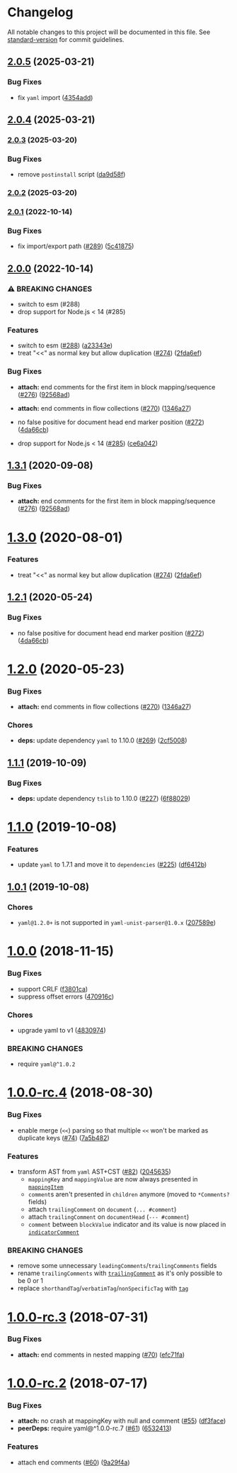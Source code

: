 # Changelog

All notable changes to this project will be documented in this file. See [standard-version](https://github.com/conventional-changelog/standard-version) for commit guidelines.

## [2.0.5](https://github.com/prettier/yaml-unist-parser/compare/v2.0.4...v2.0.5) (2025-03-21)

### Bug Fixes

- fix `yaml` import ([4354add](https://github.com/prettier/yaml-unist-parser/commit/4354add680a52e25628f81e39ccca7f2befe8ee1))

## [2.0.4](https://github.com/prettier/yaml-unist-parser/compare/v2.0.3...v2.0.4) (2025-03-21)

### [2.0.3](https://github.com/prettier/yaml-unist-parser/compare/v2.0.2...v2.0.3) (2025-03-20)

### Bug Fixes

- remove `postinstall` script ([da9d58f](https://github.com/prettier/yaml-unist-parser/commit/da9d58fcfa572541415aefaaf703aa51ab631694))

### [2.0.2](https://github.com/prettier/yaml-unist-parser/compare/v2.0.1...v2.0.2) (2025-03-20)

### [2.0.1](https://github.com/prettier/yaml-unist-parser/compare/v2.0.0...v2.0.1) (2022-10-14)

### Bug Fixes

- fix import/export path ([#289](https://github.com/prettier/yaml-unist-parser/issues/289)) ([5c41875](https://github.com/prettier/yaml-unist-parser/commit/5c4187537fbb96ed204b05798fb2fcf964c1cd75))

## [2.0.0](https://github.com/prettier/yaml-unist-parser/compare/v1.1.1...v2.0.0) (2022-10-14)

### ⚠ BREAKING CHANGES

- switch to esm (#288)
- drop support for Node.js < 14 (#285)

### Features

- switch to esm ([#288](https://github.com/prettier/yaml-unist-parser/issues/288)) ([a23343e](https://github.com/prettier/yaml-unist-parser/commit/a23343e717e599667180b19bd18c616bfcdd7167))
- treat "<<" as normal key but allow duplication ([#274](https://github.com/prettier/yaml-unist-parser/issues/274)) ([2fda6ef](https://github.com/prettier/yaml-unist-parser/commit/2fda6ef24eaaea2da1a14098b3cdf4a564021822))

### Bug Fixes

- **attach:** end comments for the first item in block mapping/sequence ([#276](https://github.com/prettier/yaml-unist-parser/issues/276)) ([92568ad](https://github.com/prettier/yaml-unist-parser/commit/92568ad6780f278bfd90a0aba3cb16e12a1fe03d))
- **attach:** end comments in flow collections ([#270](https://github.com/prettier/yaml-unist-parser/issues/270)) ([1346a27](https://github.com/prettier/yaml-unist-parser/commit/1346a279fdc0b3df436972dc3eebc7f5a0e4a766))
- no false positive for document head end marker position ([#272](https://github.com/prettier/yaml-unist-parser/issues/272)) ([4da66cb](https://github.com/prettier/yaml-unist-parser/commit/4da66cb1b9e6294d0501bddada7713eb00bd6e35))

- drop support for Node.js < 14 ([#285](https://github.com/prettier/yaml-unist-parser/issues/285)) ([ce6a042](https://github.com/prettier/yaml-unist-parser/commit/ce6a042703b32fa12f8718ac1682b3725cd94097))

<a name="1.3.1"></a>

## [1.3.1](https://github.com/ikatyang/yaml-unist-parser/compare/v1.3.0...v1.3.1) (2020-09-08)

### Bug Fixes

- **attach:** end comments for the first item in block mapping/sequence ([#276](https://github.com/ikatyang/yaml-unist-parser/issues/276)) ([92568ad](https://github.com/ikatyang/yaml-unist-parser/commit/92568ad))

<a name="1.3.0"></a>

# [1.3.0](https://github.com/ikatyang/yaml-unist-parser/compare/v1.2.1...v1.3.0) (2020-08-01)

### Features

- treat "<<" as normal key but allow duplication ([#274](https://github.com/ikatyang/yaml-unist-parser/issues/274)) ([2fda6ef](https://github.com/ikatyang/yaml-unist-parser/commit/2fda6ef))

<a name="1.2.1"></a>

## [1.2.1](https://github.com/ikatyang/yaml-unist-parser/compare/v1.2.0...v1.2.1) (2020-05-24)

### Bug Fixes

- no false positive for document head end marker position ([#272](https://github.com/ikatyang/yaml-unist-parser/issues/272)) ([4da66cb](https://github.com/ikatyang/yaml-unist-parser/commit/4da66cb))

<a name="1.2.0"></a>

# [1.2.0](https://github.com/ikatyang/yaml-unist-parser/compare/v1.1.1...v1.2.0) (2020-05-23)

### Bug Fixes

- **attach:** end comments in flow collections ([#270](https://github.com/ikatyang/yaml-unist-parser/issues/270)) ([1346a27](https://github.com/ikatyang/yaml-unist-parser/commit/1346a27))

### Chores

- **deps:** update dependency `yaml` to 1.10.0 ([#269](https://github.com/ikatyang/yaml-unist-parser/issues/269)) ([2cf5008](https://github.com/ikatyang/yaml-unist-parser/commit/2cf5008))

<a name="1.1.1"></a>

## [1.1.1](https://github.com/ikatyang/yaml-unist-parser/compare/v1.1.0...v1.1.1) (2019-10-09)

### Bug Fixes

- **deps:** update dependency `tslib` to 1.10.0 ([#227](https://github.com/ikatyang/yaml-unist-parser/issues/227)) ([6f88029](https://github.com/ikatyang/yaml-unist-parser/commit/6f88029))

<a name="1.1.0"></a>

# [1.1.0](https://github.com/ikatyang/yaml-unist-parser/compare/v1.0.1...v1.1.0) (2019-10-08)

### Features

- update `yaml` to 1.7.1 and move it to `dependencies` ([#225](https://github.com/ikatyang/yaml-unist-parser/issues/225)) ([df6412b](https://github.com/ikatyang/yaml-unist-parser/commit/df6412b))

<a name="1.0.1"></a>

## [1.0.1](https://github.com/ikatyang/yaml-unist-parser/compare/v1.0.0...v1.0.1) (2019-10-08)

### Chores

- `yaml@1.2.0+` is not supported in `yaml-unist-parser@1.0.x` ([207589e](https://github.com/ikatyang/yaml-unist-parser/commit/207589e))

<a name="1.0.0"></a>

# [1.0.0](https://github.com/ikatyang/yaml-unist-parser/compare/v1.0.0-rc.4...v1.0.0) (2018-11-15)

### Bug Fixes

- support CRLF ([f3801ca](https://github.com/ikatyang/yaml-unist-parser/commit/f3801ca))
- suppress offset errors ([470916c](https://github.com/ikatyang/yaml-unist-parser/commit/470916c))

### Chores

- upgrade yaml to v1 ([4830974](https://github.com/ikatyang/yaml-unist-parser/commit/4830974))

### BREAKING CHANGES

- require `yaml@^1.0.2`

<a name="1.0.0-rc.4"></a>

# [1.0.0-rc.4](https://github.com/ikatyang/yaml-unist-parser/compare/v1.0.0-rc.3...v1.0.0-rc.4) (2018-08-30)

### Bug Fixes

- enable merge (`<<`) parsing so that multiple `<<` won't be marked as duplicate keys ([#74](https://github.com/ikatyang/yaml-unist-parser/issues/74)) ([7a5b482](https://github.com/ikatyang/yaml-unist-parser/commit/7a5b482))

### Features

- transform AST from `yaml` AST+CST ([#82](https://github.com/ikatyang/yaml-unist-parser/issues/82)) ([2045635](https://github.com/ikatyang/yaml-unist-parser/commit/2045635))
  - `mappingKey` and `mappingValue` are now always presented in [`mappingItem`](https://github.com/ikatyang/yaml-unist-parser/blob/284fdf8d04aec5e58e186254056ec33357eebd10/src/types.ts#L173-L176)
  - `comment`s aren't presented in `children` anymore (moved to `*Comments?` fields)
  - attach `trailingComment` on `document` (`... #comment`)
  - attach `trailingComment` on `documentHead` (`--- #comment`)
  - `comment` between `blockValue` indicator and its value is now placed in [`indicatorComment`](https://github.com/ikatyang/yaml-unist-parser/blob/284fdf8d04aec5e58e186254056ec33357eebd10/src/types.ts#L143)

### BREAKING CHANGES

- remove some unnecessary `leadingComments`/`trailingComments` fields
- rename `trailingComments` with [`trailingComment`](https://github.com/ikatyang/yaml-unist-parser/blob/284fdf8d04aec5e58e186254056ec33357eebd10/src/types.ts#L48-L51) as it's only possible to be 0 or 1
- replace `shorthandTag`/`verbatimTag`/`nonSpecificTag` with [`tag`](https://github.com/ikatyang/yaml-unist-parser/blob/284fdf8d04aec5e58e186254056ec33357eebd10/src/types.ts#L101-L103)

<a name="1.0.0-rc.3"></a>

# [1.0.0-rc.3](https://github.com/ikatyang/yaml-unist-parser/compare/v1.0.0-rc.2...v1.0.0-rc.3) (2018-07-31)

### Bug Fixes

- **attach:** end comments in nested mapping ([#70](https://github.com/ikatyang/yaml-unist-parser/issues/70)) ([efc71fa](https://github.com/ikatyang/yaml-unist-parser/commit/efc71fa))

<a name="1.0.0-rc.2"></a>

# [1.0.0-rc.2](https://github.com/ikatyang/yaml-unist-parser/compare/v1.0.0-rc.1...v1.0.0-rc.2) (2018-07-17)

### Bug Fixes

- **attach:** no crash at mappingKey with null and comment ([#55](https://github.com/ikatyang/yaml-unist-parser/issues/55)) ([df3face](https://github.com/ikatyang/yaml-unist-parser/commit/df3face))
- **peerDeps:** require yaml@^1.0.0-rc.7 ([#61](https://github.com/ikatyang/yaml-unist-parser/issues/61)) ([6532413](https://github.com/ikatyang/yaml-unist-parser/commit/6532413))

### Features

- attach end comments ([#60](https://github.com/ikatyang/yaml-unist-parser/issues/60)) ([9a29f4a](https://github.com/ikatyang/yaml-unist-parser/commit/9a29f4a))

